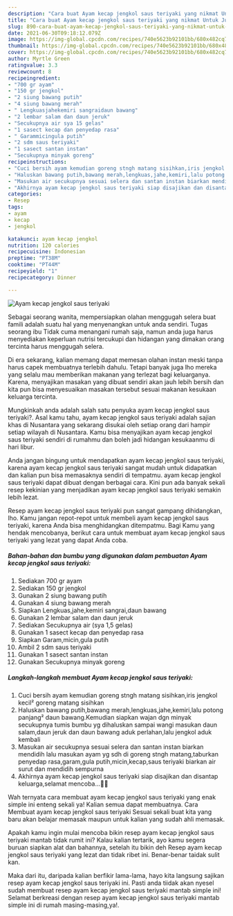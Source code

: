 ```yaml
---
description: "Cara buat Ayam kecap jengkol saus teriyaki yang nikmat Untuk Jualan"
title: "Cara buat Ayam kecap jengkol saus teriyaki yang nikmat Untuk Jualan"
slug: 890-cara-buat-ayam-kecap-jengkol-saus-teriyaki-yang-nikmat-untuk-jualan
date: 2021-06-30T09:18:12.079Z
image: https://img-global.cpcdn.com/recipes/740e5623b92101bb/680x482cq70/ayam-kecap-jengkol-saus-teriyaki-foto-resep-utama.jpg
thumbnail: https://img-global.cpcdn.com/recipes/740e5623b92101bb/680x482cq70/ayam-kecap-jengkol-saus-teriyaki-foto-resep-utama.jpg
cover: https://img-global.cpcdn.com/recipes/740e5623b92101bb/680x482cq70/ayam-kecap-jengkol-saus-teriyaki-foto-resep-utama.jpg
author: Myrtle Green
ratingvalue: 3.3
reviewcount: 8
recipeingredient:
- "700 gr ayam"
- "150 gr jengkol"
- "2 siung bawang putih"
- "4 siung bawang merah"
- " Lengkuasjahekemiri sangraidaun bawang"
- "2 lembar salam dan daun jeruk"
- "Secukupnya air sya 15 gelas"
- "1 sasect kecap dan penyedap rasa"
- " Garammicingula putih"
- "2 sdm saus teriyaki"
- "1 sasect santan instan"
- "Secukupnya minyak goreng"
recipeinstructions:
- "Cuci bersih ayam kemudian goreng stngh matang sisihkan,iris jengkol kecil² goreng matang sisihkan"
- "Haluskan bawang putih,bawang merah,lengkuas,jahe,kemiri,lalu potong panjang² daun bawang.Kemudian siapkan wajan dgn minyak secukupnya tumis bumbu yg dihaluskan sampai wangi masukan daun salam,daun jeruk dan daun bawang aduk perlahan,lalu jengkol aduk kembali"
- "Masukan air secukupnya sesuai selera dan santan instan biarkan mendidih lalu masukan ayam yg sdh di goreng stngh matang,taburkan penyedap rasa,garam,gula putih,micin,kecap,saus teriyaki biarkan air surut dan mendidih sempurna"
- "Akhirnya ayam kecap jengkol saus teriyaki siap disajikan dan disantap keluarga,selamat mencoba...🙏🙏"
categories:
- Resep
tags:
- ayam
- kecap
- jengkol

katakunci: ayam kecap jengkol 
nutrition: 120 calories
recipecuisine: Indonesian
preptime: "PT38M"
cooktime: "PT44M"
recipeyield: "1"
recipecategory: Dinner

---
```



![Ayam kecap jengkol saus teriyaki](https://img-global.cpcdn.com/recipes/740e5623b92101bb/680x482cq70/ayam-kecap-jengkol-saus-teriyaki-foto-resep-utama.jpg)

Sebagai seorang wanita, mempersiapkan olahan menggugah selera buat famili adalah suatu hal yang menyenangkan untuk anda sendiri. Tugas seorang ibu Tidak cuma menangani rumah saja, namun anda juga harus menyediakan keperluan nutrisi tercukupi dan hidangan yang dimakan orang tercinta harus menggugah selera.

Di era  sekarang, kalian memang dapat memesan olahan instan meski tanpa harus capek membuatnya terlebih dahulu. Tetapi banyak juga lho mereka yang selalu mau memberikan makanan yang terlezat bagi keluarganya. Karena, menyajikan masakan yang dibuat sendiri akan jauh lebih bersih dan kita pun bisa menyesuaikan masakan tersebut sesuai makanan kesukaan keluarga tercinta. 



Mungkinkah anda adalah salah satu penyuka ayam kecap jengkol saus teriyaki?. Asal kamu tahu, ayam kecap jengkol saus teriyaki adalah sajian khas di Nusantara yang sekarang disukai oleh setiap orang dari hampir setiap wilayah di Nusantara. Kamu bisa menyajikan ayam kecap jengkol saus teriyaki sendiri di rumahmu dan boleh jadi hidangan kesukaanmu di hari libur.

Anda jangan bingung untuk mendapatkan ayam kecap jengkol saus teriyaki, karena ayam kecap jengkol saus teriyaki sangat mudah untuk didapatkan dan kalian pun bisa memasaknya sendiri di tempatmu. ayam kecap jengkol saus teriyaki dapat dibuat dengan berbagai cara. Kini pun ada banyak sekali resep kekinian yang menjadikan ayam kecap jengkol saus teriyaki semakin lebih lezat.

Resep ayam kecap jengkol saus teriyaki pun sangat gampang dihidangkan, lho. Kamu jangan repot-repot untuk membeli ayam kecap jengkol saus teriyaki, karena Anda bisa menghidangkan ditempatmu. Bagi Kamu yang hendak mencobanya, berikut cara untuk membuat ayam kecap jengkol saus teriyaki yang lezat yang dapat Anda coba.

<!--inarticleads1-->

##### Bahan-bahan dan bumbu yang digunakan dalam pembuatan Ayam kecap jengkol saus teriyaki:

1. Sediakan 700 gr ayam
1. Sediakan 150 gr jengkol
1. Gunakan 2 siung bawang putih
1. Gunakan 4 siung bawang merah
1. Siapkan  Lengkuas,jahe,kemiri sangrai,daun bawang
1. Gunakan 2 lembar salam dan daun jeruk
1. Sediakan Secukupnya air (sya 1,5 gelas)
1. Gunakan 1 sasect kecap dan penyedap rasa
1. Siapkan  Garam,micin,gula putih
1. Ambil 2 sdm saus teriyaki
1. Gunakan 1 sasect santan instan
1. Gunakan Secukupnya minyak goreng




<!--inarticleads2-->

##### Langkah-langkah membuat Ayam kecap jengkol saus teriyaki:

1. Cuci bersih ayam kemudian goreng stngh matang sisihkan,iris jengkol kecil² goreng matang sisihkan
1. Haluskan bawang putih,bawang merah,lengkuas,jahe,kemiri,lalu potong panjang² daun bawang.Kemudian siapkan wajan dgn minyak secukupnya tumis bumbu yg dihaluskan sampai wangi masukan daun salam,daun jeruk dan daun bawang aduk perlahan,lalu jengkol aduk kembali
1. Masukan air secukupnya sesuai selera dan santan instan biarkan mendidih lalu masukan ayam yg sdh di goreng stngh matang,taburkan penyedap rasa,garam,gula putih,micin,kecap,saus teriyaki biarkan air surut dan mendidih sempurna
1. Akhirnya ayam kecap jengkol saus teriyaki siap disajikan dan disantap keluarga,selamat mencoba...🙏🙏




Wah ternyata cara membuat ayam kecap jengkol saus teriyaki yang enak simple ini enteng sekali ya! Kalian semua dapat membuatnya. Cara Membuat ayam kecap jengkol saus teriyaki Sesuai sekali buat kita yang baru akan belajar memasak maupun untuk kalian yang sudah ahli memasak.

Apakah kamu ingin mulai mencoba bikin resep ayam kecap jengkol saus teriyaki mantab tidak rumit ini? Kalau kalian tertarik, ayo kamu segera buruan siapkan alat dan bahannya, setelah itu bikin deh Resep ayam kecap jengkol saus teriyaki yang lezat dan tidak ribet ini. Benar-benar taidak sulit kan. 

Maka dari itu, daripada kalian berfikir lama-lama, hayo kita langsung sajikan resep ayam kecap jengkol saus teriyaki ini. Pasti anda tiidak akan nyesel sudah membuat resep ayam kecap jengkol saus teriyaki mantab simple ini! Selamat berkreasi dengan resep ayam kecap jengkol saus teriyaki mantab simple ini di rumah masing-masing,ya!.

